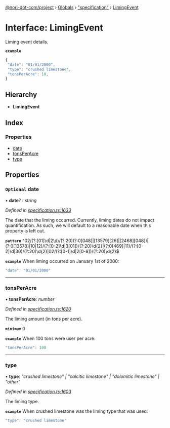 [@nori-dot-com/project](../README.md) › [Globals](../globals.md) › ["specification"](../modules/_specification_.md) › [LimingEvent](_specification_.limingevent.md)

# Interface: LimingEvent

Liming event details.

**`example`** 

```js
{
 "date": "01/01/2000",
 "type": "crushed limestone",
 "tonsPerAcre": 10,
}
```

## Hierarchy

* **LimingEvent**

## Index

### Properties

* [date](_specification_.limingevent.md#optional-date)
* [tonsPerAcre](_specification_.limingevent.md#tonsperacre)
* [type](_specification_.limingevent.md#type)

## Properties

### `Optional` date

• **date**? : *string*

*Defined in [specification.ts:1633](https://github.com/nori-dot-eco/nori-dot-com/blob/0d92544/packages/project/src/specification.ts#L1633)*

The date that the liming occurred. Currently, liming dates do not impact quantification. As such, we will default to a reasonable date when this property is left out.

**`pattern`** ^02\/(?:[01]\d|2\d)\/(?:20)(?:0[048]|[13579][26]|[2468][048])|(?:0[13578]|10|12)\/(?:[0-2]\d|3[01])\/(?:20)\d{2}|(?:0[469]|11)\/(?:[0-2]\d|30)\/(?:20)\d{2}|02\/(?:[0-1]\d|2[0-8])\/(?:20)\d{2}$

**`example`** <caption>When liming occurred on January 1st of 2000:</caption>

```js
"date": "01/01/2000"
```

___

###  tonsPerAcre

• **tonsPerAcre**: *number*

*Defined in [specification.ts:1620](https://github.com/nori-dot-eco/nori-dot-com/blob/0d92544/packages/project/src/specification.ts#L1620)*

The liming amount (in tons per acre).

**`minimum`** 0

**`example`** <caption>When 100 tons were user per acre:</caption>

```js
"tonsPerAcre": 100
```

___

###  type

• **type**: *"crushed limestone" | "calcitic limestone" | "dolomitic limestone" | "other"*

*Defined in [specification.ts:1603](https://github.com/nori-dot-eco/nori-dot-com/blob/0d92544/packages/project/src/specification.ts#L1603)*

The liming type.

**`example`** <caption>When crushed limestone was the liming type that was used:</caption>

```js
"type": "crushed limestone"
```

